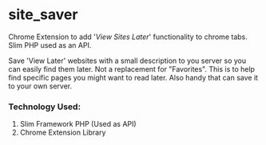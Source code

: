 # site_saver
Chrome Extension to add '_View Sites Later_' functionality to chrome tabs. Slim PHP used as an API. 

Save 'View Later' websites with a small description to you server so you can easily find them later. Not a replacement for "Favorites". This is to help find specific pages you might want to read later. Also handy that can save it to your own server. 

### Technology Used:
1. Slim Framework PHP (Used as API)
2. Chrome Extension Library




 
